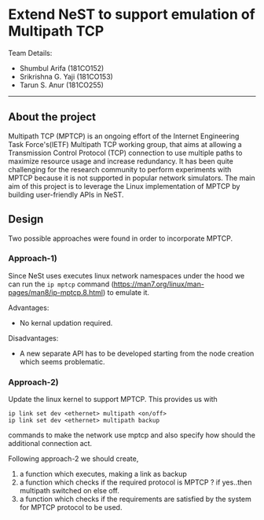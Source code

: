 # Extend NeST to support emulation of Multipath TCP
Team Details:
- Shumbul Arifa (181CO152)
- Srikrishna G. Yaji (181CO153)
- Tarun S. Anur (181CO255)

<hr>

## About the project
Multipath TCP (MPTCP) is an ongoing effort of the Internet Engineering Task Force's(IETF) Multipath TCP working group, that aims at allowing a Transmission Control Protocol (TCP) connection to use multiple paths to maximize resource usage and increase
redundancy. 
It has been quite challenging for the research community to perform experiments with MPTCP because it is not supported in popular network simulators. 
The main aim of this project is to leverage the Linux implementation of MPTCP by building user-friendly APIs in NeST.

## Design
Two possible approaches were found in order to incorporate MPTCP.

### Approach-1)
Since NeSt uses executes linux network namespaces under the hood we can run the ```ip mptcp``` command (https://man7.org/linux/man-pages/man8/ip-mptcp.8.html) to emulate it. 

Advantages:
- No kernal updation required.

Disadvantages:
- A new separate API has to be developed starting from the node creation which seems problematic.

### Approach-2)
Update the linux kernel to support MPTCP.
This provides us with 
```
ip link set dev <ethernet> multipath <on/off> 
ip link set dev <ethernet> multipath backup
```
commands to make the network use mptcp and also specify how should the additional connection act.

Following approach-2 we should create, 
1. a function which executes, making a link as backup
2. a function which checks if the required protocol is MPTCP ? if yes..then multipath switched on else off.
3. a function which checks if the requirements are satisfied by the system for MPTCP protocol to be used. 
